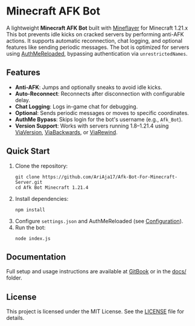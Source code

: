 # Minecraft AFK Bot

A lightweight **Minecraft AFK Bot** built with [Mineflayer](https://github.com/PrismarineJS/mineflayer) for Minecraft 1.21.x This bot prevents idle kicks on cracked servers by performing anti-AFK actions. It supports automatic reconnection, chat logging, and optional features like sending periodic messages. The bot is optimized for servers using [AuthMeReloaded](https://www.spigotmc.org/resources/authmereloaded.6269/), bypassing authentication via `unrestrictedNames`.

## Features
- **Anti-AFK**: Jumps and optionally sneaks to avoid idle kicks.
- **Auto-Reconnect**: Reconnects after disconnection with configurable delay.
- **Chat Logging**: Logs in-game chat for debugging.
- **Optional**: Sends periodic messages or moves to specific coordinates.
- **AuthMe Bypass**: Skips login for the bot's username (e.g., `Afk_Bot`).
- **Version Support**: Works with servers running 1.8–1.21.4 using [ViaVersion](https://www.spigotmc.org/resources/viaversion.19254/), [ViaBackwards](https://www.spigotmc.org/resources/viabackwards.27448/), or [ViaRewind](https://www.spigotmc.org/resources/viarewind.521/).

## Quick Start
1. Clone the repository:
   ```
   git clone https://github.com/AriAja17/Afk-Bot-For-Minecraft-Server.git
   cd Afk Bot Minecraft 1.21.4
   ```
2. Install dependencies:
   ```
   npm install
   ```
3. Configure `settings.json` and AuthMeReloaded (see [Configuration](docs/configuration.md)).
4. Run the bot:
   ```
   node index.js
   ```

## Documentation
Full setup and usage instructions are available at [GitBook](https://AriAja17.gitbook.io/Afk-Bot-For-Minecraft-Server) or in the [docs/](docs/README.md) folder.

## License
This project is licensed under the MIT License. See the [LICENSE](LICENSE) file for details.